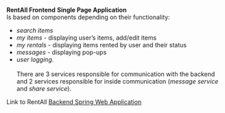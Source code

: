 **RentAll Frontend**
**Single Page Application**<br>
Is based on components depending on their functionality:
- *search items*
- *my items* - displaying user’s items, add/edit items
- *my rentals* - displaying items rented by user and their status 
- *messages* - displaying pop-ups
- *user logging*.<br><br>
There are 3 services responsible for communication with the backend and 2 services responsible for inside communication (*message service* and *share service*).

Link to RentAll [Backend Spring Web Application](https://github.com/MK-Sad/rentAll)
